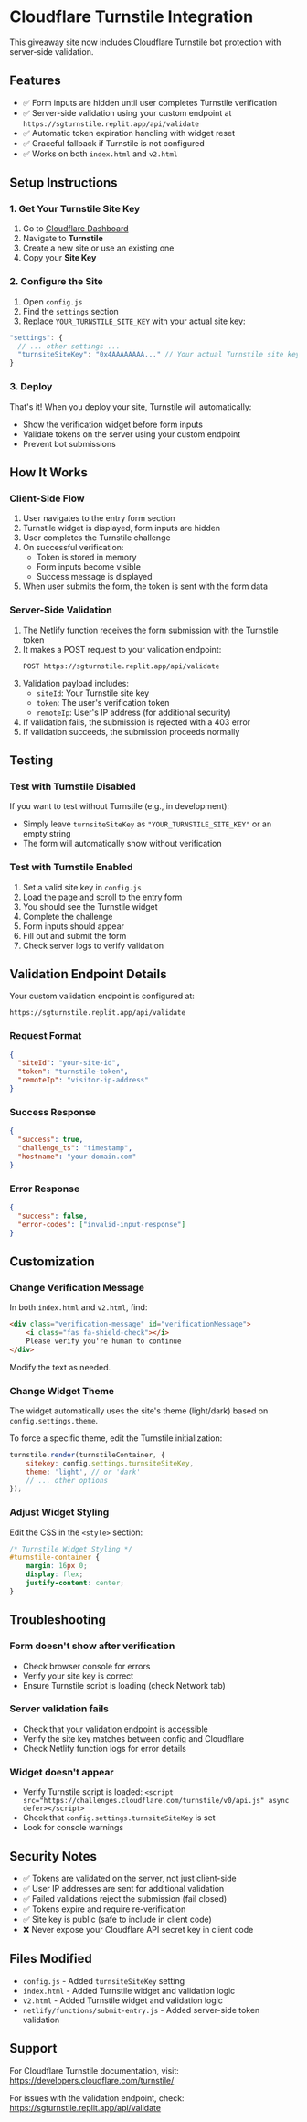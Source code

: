 # Cloudflare Turnstile Integration

This giveaway site now includes Cloudflare Turnstile bot protection with server-side validation.

## Features

- ✅ Form inputs are hidden until user completes Turnstile verification
- ✅ Server-side validation using your custom endpoint at `https://sgturnstile.replit.app/api/validate`
- ✅ Automatic token expiration handling with widget reset
- ✅ Graceful fallback if Turnstile is not configured
- ✅ Works on both `index.html` and `v2.html`

## Setup Instructions

### 1. Get Your Turnstile Site Key

1. Go to [Cloudflare Dashboard](https://dash.cloudflare.com/)
2. Navigate to **Turnstile**
3. Create a new site or use an existing one
4. Copy your **Site Key**

### 2. Configure the Site

1. Open `config.js`
2. Find the `settings` section
3. Replace `YOUR_TURNSTILE_SITE_KEY` with your actual site key:

```javascript
"settings": {
  // ... other settings ...
  "turnsiteSiteKey": "0x4AAAAAAAA..." // Your actual Turnstile site key
}
```

### 3. Deploy

That's it! When you deploy your site, Turnstile will automatically:
- Show the verification widget before form inputs
- Validate tokens on the server using your custom endpoint
- Prevent bot submissions

## How It Works

### Client-Side Flow

1. User navigates to the entry form section
2. Turnstile widget is displayed, form inputs are hidden
3. User completes the Turnstile challenge
4. On successful verification:
   - Token is stored in memory
   - Form inputs become visible
   - Success message is displayed
5. When user submits the form, the token is sent with the form data

### Server-Side Validation

1. The Netlify function receives the form submission with the Turnstile token
2. It makes a POST request to your validation endpoint:
   ```
   POST https://sgturnstile.replit.app/api/validate
   ```
3. Validation payload includes:
   - `siteId`: Your Turnstile site key
   - `token`: The user's verification token
   - `remoteIp`: User's IP address (for additional security)
4. If validation fails, the submission is rejected with a 403 error
5. If validation succeeds, the submission proceeds normally

## Testing

### Test with Turnstile Disabled

If you want to test without Turnstile (e.g., in development):
- Simply leave `turnsiteSiteKey` as `"YOUR_TURNSTILE_SITE_KEY"` or an empty string
- The form will automatically show without verification

### Test with Turnstile Enabled

1. Set a valid site key in `config.js`
2. Load the page and scroll to the entry form
3. You should see the Turnstile widget
4. Complete the challenge
5. Form inputs should appear
6. Fill out and submit the form
7. Check server logs to verify validation

## Validation Endpoint Details

Your custom validation endpoint is configured at:
```
https://sgturnstile.replit.app/api/validate
```

### Request Format
```json
{
  "siteId": "your-site-id",
  "token": "turnstile-token",
  "remoteIp": "visitor-ip-address"
}
```

### Success Response
```json
{
  "success": true,
  "challenge_ts": "timestamp",
  "hostname": "your-domain.com"
}
```

### Error Response
```json
{
  "success": false,
  "error-codes": ["invalid-input-response"]
}
```

## Customization

### Change Verification Message

In both `index.html` and `v2.html`, find:
```html
<div class="verification-message" id="verificationMessage">
    <i class="fas fa-shield-check"></i>
    Please verify you're human to continue
</div>
```

Modify the text as needed.

### Change Widget Theme

The widget automatically uses the site's theme (light/dark) based on `config.settings.theme`.

To force a specific theme, edit the Turnstile initialization:
```javascript
turnstile.render(turnstileContainer, {
    sitekey: config.settings.turnsiteSiteKey,
    theme: 'light', // or 'dark'
    // ... other options
});
```

### Adjust Widget Styling

Edit the CSS in the `<style>` section:
```css
/* Turnstile Widget Styling */
#turnstile-container { 
    margin: 16px 0; 
    display: flex; 
    justify-content: center; 
}
```

## Troubleshooting

### Form doesn't show after verification
- Check browser console for errors
- Verify your site key is correct
- Ensure Turnstile script is loading (check Network tab)

### Server validation fails
- Check that your validation endpoint is accessible
- Verify the site key matches between config and Cloudflare
- Check Netlify function logs for error details

### Widget doesn't appear
- Verify Turnstile script is loaded: `<script src="https://challenges.cloudflare.com/turnstile/v0/api.js" async defer></script>`
- Check that `config.settings.turnsiteSiteKey` is set
- Look for console warnings

## Security Notes

- ✅ Tokens are validated on the server, not just client-side
- ✅ User IP addresses are sent for additional validation
- ✅ Failed validations reject the submission (fail closed)
- ✅ Tokens expire and require re-verification
- ✅ Site key is public (safe to include in client code)
- ❌ Never expose your Cloudflare API secret key in client code

## Files Modified

- `config.js` - Added `turnsiteSiteKey` setting
- `index.html` - Added Turnstile widget and validation logic
- `v2.html` - Added Turnstile widget and validation logic
- `netlify/functions/submit-entry.js` - Added server-side token validation

## Support

For Cloudflare Turnstile documentation, visit:
https://developers.cloudflare.com/turnstile/

For issues with the validation endpoint, check:
https://sgturnstile.replit.app/api/validate

